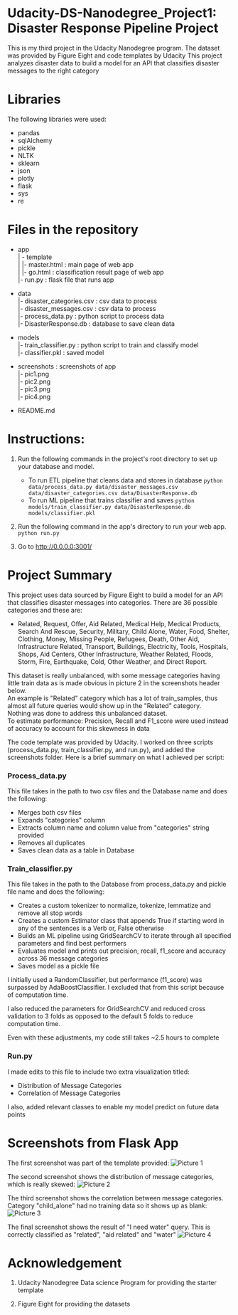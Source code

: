 # Udacity-DS-Nanodegree_Project1: Disaster Response Pipeline Project

This is my third project in the Udacity Nanodegree program.
The dataset was provided by Figure Eight and code templates by Udacity
This project analyzes disaster data to build a model for an API that classifies disaster messages to the right category


# Libraries

The following libraries were used:
- pandas
- sqlAlchemy
- pickle
- NLTK
- sklearn
- json
- plotly
- flask
- sys
- re


# Files in the repository 

- app  
| - template  
| |- master.html  : main page of web app  
| |- go.html  : classification result page of web app  
|- run.py  : flask file that runs app

- data  
|- disaster_categories.csv  : csv data to process   
|- disaster_messages.csv  : csv data to process  
|- process_data.py : python script to process data  
|- DisasterResponse.db   : database to save clean data  

- models  
|- train_classifier.py : python script to train and classify model  
|- classifier.pkl  : saved model 

- screenshots : screenshots of app  
|- pic1.png  
|- pic2.png  
|- pic3.png  
|- pic4.png

- README.md


# Instructions:

1. Run the following commands in the project's root directory to set up your database and model.
    - To run ETL pipeline that cleans data and stores in database
        `python data/process_data.py data/disaster_messages.csv data/disaster_categories.csv data/DisasterResponse.db`
    - To run ML pipeline that trains classifier and saves
        `python models/train_classifier.py data/DisasterResponse.db models/classifier.pkl`

2. Run the following command in the app's directory to run your web app.
    `python run.py`

3. Go to http://0.0.0.0:3001/


# Project Summary
This project uses data sourced by Figure Eight to build a model for an API that classifies disaster messages into categories. There are 36 possible categories and these are:
- Related, Request, Offer, Aid Related, Medical Help, Medical Products, Search And Rescue, Security, Military, Child Alone, Water, Food, Shelter, Clothing, Money, Missing People, Refugees, Death, Other Aid, Infrastructure Related, Transport, Buildings, Electricity, Tools, Hospitals, Shops, Aid Centers, Other Infrastructure, Weather Related, Floods, Storm, Fire, Earthquake, Cold, Other Weather, and Direct Report.

This dataset is really unbalanced, with some message categories having little train data as is made obvious in picture 2 in the screenshots header below.  
An example is "Related" category which has a lot of train_samples, thus almost all future queries would show up in the "Related" category.  
Nothing was done to address this unbalanced dataset.  
To estimate performance: Precision, Recall and F1_score were used instead of accuracy to account for this skewness in data

The code template was provided by Udacity. I worked on three scripts (process_data.py, train_classifier.py, and run.py), and added the screenshots folder. Here is a brief summary on what I achieved per script:

### Process_data.py

This file takes in the path to two csv files and the Database name and does the following:
- Merges both csv files
- Expands "categories" column
- Extracts column name and column value from "categories" string provided
- Removes all duplicates
- Saves clean data as a table in Database

### Train_classifier.py

This file takes in the path to the Database from process_data.py and pickle file name and does the following:
- Creates a custom tokenizer to normalize, tokenize, lemmatize and remove all stop words
- Creates a custom Estimator class that appends True if starting word in any of the sentences is a Verb or, False otherwise
- Builds an ML pipeline using GridSearchCV to iterate through all specified parameters and find best performers
- Evaluates model and prints out precision, recall, f1_score and accuracy across 36 message categories
- Saves model as a pickle file

I initially used a RandomClassifier, but performance (f1_score) was surpassed by AdaBoostClassifier. I excluded that from this script because of computation time. 

I also reduced the parameters for GridSearchCV and reduced cross validation to 3 folds as opposed to the default 5 folds to reduce computation time. 

Even with these adjustments, my code still takes ~2.5 hours to complete


### Run.py

I made edits to this file to include two extra visualization titled: 
- Distribution of Message Categories
- Correlation of Message Categories

I also, added relevant classes to enable my model predict on future data points


# Screenshots from Flask App

The first screenshot was part of the template provided:
![Picture 1](./screenshots/pic1.png)  

The second screenshot shows the distribution of message categories, which is really skewed:
![Picture 2](./screenshots/pic2.png)

The third screenshot shows the correlation between message categories. Category "child_alone" had no training data so it shows up as blank:
![Picture 3](./screenshots/pic3.png)

The final screenshot shows the result of "I need water" query. This is correctly classified as "related", "aid related" and "water"
![Picture 4](./screenshots/pic4.png)


# Acknowledgement
1) Udacity Nanodegree Data science Program for providing the starter template

2) Figure Eight for providing the datasets